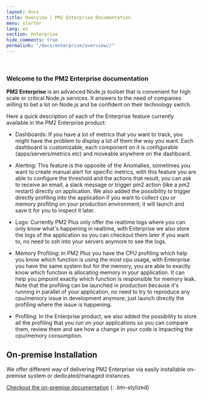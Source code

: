 ```yaml
---
layout: docs
title: Overview | PM2 Enterprise Documentation
menu: starter
lang: en
section: enterprise
hide_comments: true
permalink: "/docs/enterprise/overview//"
---
```


<br/>
<h3>Welcome to the <b>PM2 Enterprise</b> documentation</h3>

**PM2 Enterprise** is an advanced Node.js toolset that is convenient for high scale or critical Node.js services.
It answers to the need of companies willing to bet a lot on Node.js and be confident on their technology switch.

Here a quick description of each of the Enterprise feature currently available in the PM2 Enterprise product:

- Dashboards:
If you have a lot of metrics that you want to track, you might have the problem to display a lot of them the way you want. Each dashboard is customizable, each component on it is configurable (apps/servers/metrics etc) and moveable anywhere on the dashboard.

- Alerting:
This feature is the opposite of the Anomalies, sometimes you want to create manual alert for specific metrics, with this feature you are able to configure the threshold and the actions that result, you can ask to receive an email, a slack message or trigger pm2 action (like a pm2 restart) directly on application. We also added the possibility to trigger directly profiling into the application if you want to collect cpu or memory profiling on your production environment, it will launch and save it for you to inspect it later.

- Logs:
Currently PM2 Plus only offer the realtime logs where you can only know what's happening in realtime, with Enterprise we also store the logs of the application so you can checkout them later if you want to, no need to ssh into your servers anymore to see the logs.

- Memory Profiling:
In PM2 Plus you have the CPU profiling which help you know which function is using the most cpu usage, with Enterprise you have the same system but for the memory, you are able to exactly know which function is allocating memory in your application. It can help you pinpoint exactly which function is responsible for memory leak.
Note that the profiling can be launched in production because it's running in parallel of your application, no need to try to reproduce any cpu/memory issue in development anymore, just launch directly the profiling where the issue is happening.

- Profiling:
In the Enterprise product, we also added the possibility to store all the profiling that you run on your applications so you can compare them, review them and see how a change in your code is impacting the cpu/memory consumption.

## On-premise Installation

We offer different way of delivering PM2 Enterprise via easily installable on-premise system or dedicated/managed instances.

[Checkout the on-premise documentation](https://github.com/keymetrics/on-premise)
{: .btn-stylized}
